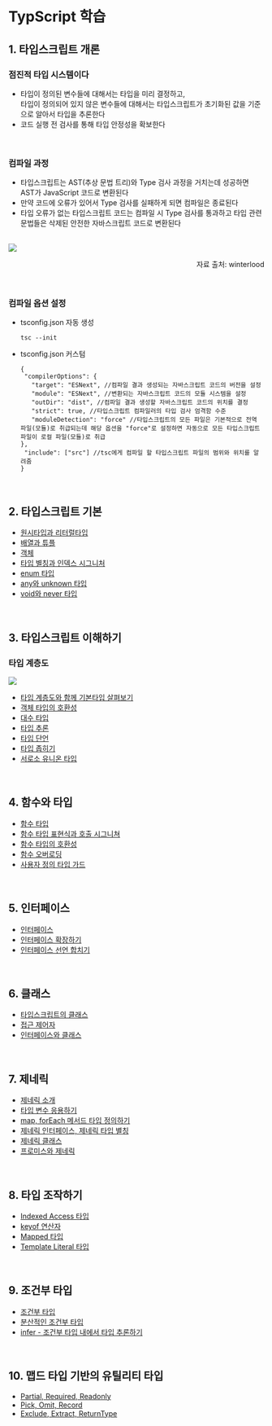 # TypScript 학습

## 1. 타입스크립트 개론

### 점진적 타입 시스템이다

- 타입이 정의된 변수들에 대해서는 타입을 미리 결정하고,  
  타입이 정의되어 있지 않은 변수들에 대해서는 타입스크립트가 초기화된 값을 기준으로 알아서 타입을 추론한다
- 코드 실행 전 검사를 통해 타입 안정성을 확보한다

<br/>

### 컴파일 과정

- 타입스크립트는 AST(추상 문법 트리)와 Type 검사 과정을 거치는데 성공하면 AST가 JavaScript 코드로 변환된다
- 만약 코드에 오류가 있어서 Type 검사를 실패하게 되면 컴파일은 종료된다
- 타입 오류가 없는 타입스크립트 코드는 컴파일 시 Type 검사를 통과하고 타입 관련 문법들은 삭제된 안전한 자바스크립트 코드로 변환된다

<br/>

<img src="https://github.com/timetam24/TIL/assets/135303974/77e7ac54-e40d-48fa-827d-9784c5b646d4">
<p style="text-align: right">자료 출처: winterlood</p>

<br/>

### 컴파일 옵션 설정

- tsconfig.json 자동 생성

  ```
  tsc --init
  ```

- tsconfig.json 커스텀
  ```
  {
   "compilerOptions": {
     "target": "ESNext", //컴파일 결과 생성되는 자바스크립트 코드의 버전을 설정
     "module": "ESNext", //변환되는 자바스크립트 코드의 모듈 시스템을 설정
     "outDir": "dist", //컴파일 결과 생성할 자바스크립트 코드의 위치를 결정
     "strict": true, //타입스크립트 컴파일러의 타입 검사 엄격함 수준
     "moduleDetection": "force" //타입스크립트의 모든 파일은 기본적으로 전역 파일(모듈)로 취급되는데 해당 옵션을 "force"로 설정하면 자동으로 모든 타입스크립트 파일이 로컬 파일(모듈)로 취급
  },
   "include": ["src"] //tsc에게 컴파일 할 타입스크립트 파일의 범위와 위치를 알려줌
  }
  ```

<br/>

## 2. 타입스크립트 기본

- [원시타입과 리터럴타입](https://github.com/timetam24/TypeScript/commit/063e8e1cab49efd260c3baccb78a93fddadbcc59)
- [배열과 튜플](https://github.com/timetam24/TypeScript/commit/c5f23d0372ba21206c53ea1d64ba8b5f56b88e6b)
- [객체](https://github.com/timetam24/TypeScript/commit/13f4e563faec03428de16086c4e7fd0b57cce317)
- [타입 별칭과 인덱스 시그니처](https://github.com/timetam24/TypeScript/commit/475b344e6d2816672b19e98ed444c04261547912)
- [enum 타입](https://github.com/timetam24/TypeScript/commit/42625d29fa627d97a736e125878ef241458e119c)
- [any와 unknown 타입](https://github.com/timetam24/TypeScript/commit/f5a367bcbdfcee93aca81be4caf564d11595401a)
- [void와 never 타입](https://github.com/timetam24/TypeScript/commit/a67f7bce20ae9de0037fa0c998e0f8c9fc9ffbd9)

<br/>

## 3. 타입스크립트 이해하기

### 타입 계층도

 <img src="https://github.com/timetam24/TypeScript/assets/135303974/0659ec6a-b372-4c7f-a3e4-1cc562b48925" />

 <br/>

- [타입 계층도와 함께 기본타입 살펴보기](https://github.com/timetam24/TypeScript/commit/9a4c4d12d7da36c46dc7c5087993eecb104483a8)
- [객체 타입의 호환성](https://github.com/timetam24/TypeScript/commit/3a20eaa53053355499cf437d9dc4ca2d13373472)
- [대수 타입](https://github.com/timetam24/TypeScript/commit/b66196979b4c51f33b933276c0845f7b96499f59)
- [타입 추론](https://github.com/timetam24/TypeScript/commit/fd7c92d015f1e44b480aece4f4e473d60a8e9e1d)
- [타입 단언](https://github.com/timetam24/TypeScript/commit/43457778547fd2498b4ab2ab8a9062720ef17f94)
- [타입 좁히기](https://github.com/timetam24/TypeScript/commit/9b5b5bf59966b7697660c74f8d59b84fc206842a)
- [서로소 유니온 타입](https://github.com/timetam24/TypeScript/commit/a30fab65c89779a267299dac7af0fb9635ad1f7d)

<br/>

## 4. 함수와 타입

- [함수 타입](https://github.com/timetam24/TypeScript/commit/517953f787e576600d5ac05bd87e2b1f7ec56f2f)
- [함수 타입 표현식과 호출 시그니쳐](https://github.com/timetam24/TypeScript/commit/c70217e75d0296189e66f47373d8588e5f25b81b)
- [함수 타입의 호환성](https://github.com/timetam24/TypeScript/commit/b167ec305619251224f8b1762fc3044dd8348234)
- [함수 오버로딩](https://github.com/timetam24/TypeScript/commit/c55dc21806ae83b0dd238cc23db2429f8fe495d1)
- [사용자 정의 타입 가드](https://github.com/timetam24/TypeScript/commit/26708c01d131a0ab5dacbf951d216cc97b65bd2f)

<br/>

## 5. 인터페이스

- [인터페이스](https://github.com/timetam24/TypeScript/commit/acc1b91b31be3f6e9a35bb2208ecfda699fc5982)
- [인터페이스 확장하기](https://github.com/timetam24/TypeScript/commit/a89d892f85ca608c1a19b12eaee93d388464d81b)
- [인터페이스 선언 합치기](https://github.com/timetam24/TypeScript/commit/02adab1807cb5067ce9e7d4b38f141ece1d0875d)

<br/>

## 6. 클래스

- [타입스크립트의 클래스](https://github.com/timetam24/TypeScript/commit/9e66d63fab5537e5eecf71990a9c8d8c5e308d04)
- [접근 제어자](https://github.com/timetam24/TypeScript/commit/af3a9b03375772ca8626854b7fbbbd8d5ee005f9)
- [인터페이스와 클래스](https://github.com/timetam24/TypeScript/commit/decf2c6b396c978b9ed22faf07a59575e6ceb540)

<br/>

## 7. 제네릭

- [제네릭 소개](https://github.com/timetam24/TypeScript/commit/0293fa7ad223e437a9f69484f7e5e2d6209bd283)
- [타입 변수 응용하기](https://github.com/timetam24/TypeScript/commit/e1980d74212baa838b53622d7c1add54f3db325a)
- [map, forEach 메서드 타입 정의하기](https://github.com/timetam24/TypeScript/commit/4b83190288e92121903e7ca6351a01df41e186bf)
- [제네릭 인터페이스, 제네릭 타입 별칭](https://github.com/timetam24/TypeScript/commit/ea2540ba72fdc67d1823ec4ccc90549f47f7a822)
- [제네릭 클래스](https://github.com/timetam24/TypeScript/commit/5513baf5a172d7166855b8ce79ee6b96498ddce8)
- [프로미스와 제네릭](https://github.com/timetam24/TypeScript/commit/051a7b8b299b2937e7a5db092b4ec3b120de498b)

<br/>

## 8. 타입 조작하기

- [Indexed Access 타입](https://github.com/timetam24/TypeScript/commit/9652538dbf1375c5ad9b45e2694dbd297cb5a645)
- [keyof 연산자](https://github.com/timetam24/TypeScript/commit/081089dcb3f7abf7df02bec34d18ef032e1d377e)
- [Mapped 타입](https://github.com/timetam24/TypeScript/commit/6c6b644ae0ee23551c5434782905482096e07d78)
- [Template Literal 타입](https://github.com/timetam24/TypeScript/commit/8f6dff074c6f74a74ac5346634dcbc3d352f28af)

 <br/>

## 9. 조건부 타입

- [조건부 타입](https://github.com/timetam24/TypeScript/commit/1abe56ba33c56835cad25baf3a69c8337037cacb)
- [분산적인 조건부 타입](https://github.com/timetam24/TypeScript/commit/8d2c7d176f132a35c7d0438159d1522c28bd1717)
- [infer - 조건부 타입 내에서 타입 추론하기](https://github.com/timetam24/TypeScript/commit/362966f4983a01160480ff39c896d15836df250e)

 <br/>

## 10. 맵드 타입 기반의 유틸리티 타입

- [Partial, Required, Readonly](https://github.com/timetam24/TypeScript/commit/126337aba454a7fe16a8981658edb14e7ee191a1)
- [Pick, Omit, Record](https://github.com/timetam24/TypeScript/commit/55d786b7a07e45cf75f13b36a3303ef621a02bfa)
- [Exclude, Extract, ReturnType](https://github.com/timetam24/TypeScript/commit/30d5072dad489aaea23248b85de7beb54f260525)

 <br/>
